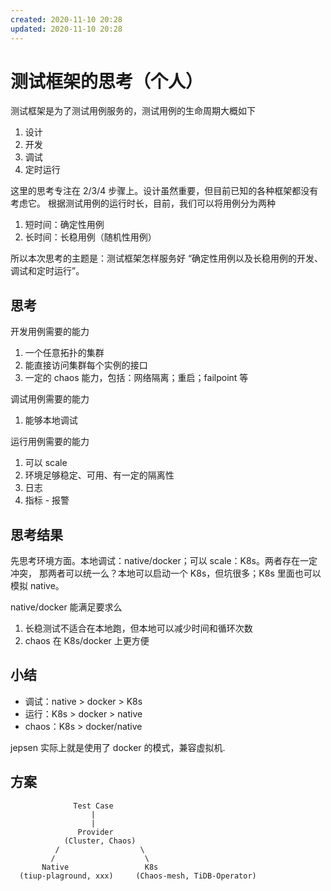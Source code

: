 ```yaml
---
created: 2020-11-10 20:28
updated: 2020-11-10 20:28
---
```


# 测试框架的思考（个人）

测试框架是为了测试用例服务的，测试用例的生命周期大概如下

1. 设计
2. 开发
3. 调试
4. 定时运行

这里的思考专注在 2/3/4 步骤上。设计虽然重要，但目前已知的各种框架都没有考虑它。
根据测试用例的运行时长，目前，我们可以将用例分为两种

1. 短时间：确定性用例
2. 长时间：长稳用例（随机性用例）

所以本次思考的主题是：测试框架怎样服务好 “确定性用例以及长稳用例的开发、调试和定时运行”。

## 思考

开发用例需要的能力

1. 一个任意拓扑的集群
2. 能直接访问集群每个实例的接口
3. 一定的 chaos 能力，包括：网络隔离；重启；failpoint 等

调试用例需要的能力

1. 能够本地调试

运行用例需要的能力

1. 可以 scale
2. 环境足够稳定、可用、有一定的隔离性
4. 日志
5. 指标 - 报警

## 思考结果

先思考环境方面。本地调试：native/docker；可以 scale：K8s。两者存在一定冲突，
那两者可以统一么？本地可以启动一个 K8s，但坑很多；K8s 里面也可以模拟 native。

native/docker 能满足要求么
1. 长稳测试不适合在本地跑，但本地可以减少时间和循环次数
2. chaos 在 K8s/docker 上更方便

## 小结

* 调试：native > docker > K8s
* 运行：K8s > docker > native
* chaos：K8s > docker/native

jepsen 实际上就是使用了 docker 的模式，兼容虚拟机.

## 方案

```
              Test Case
                  |
                  |
               Provider
            (Cluster, Chaos)
          /                  \
         /                    \
       Native                 K8s
  (tiup-plaground, xxx)     (Chaos-mesh, TiDB-Operator)
```
